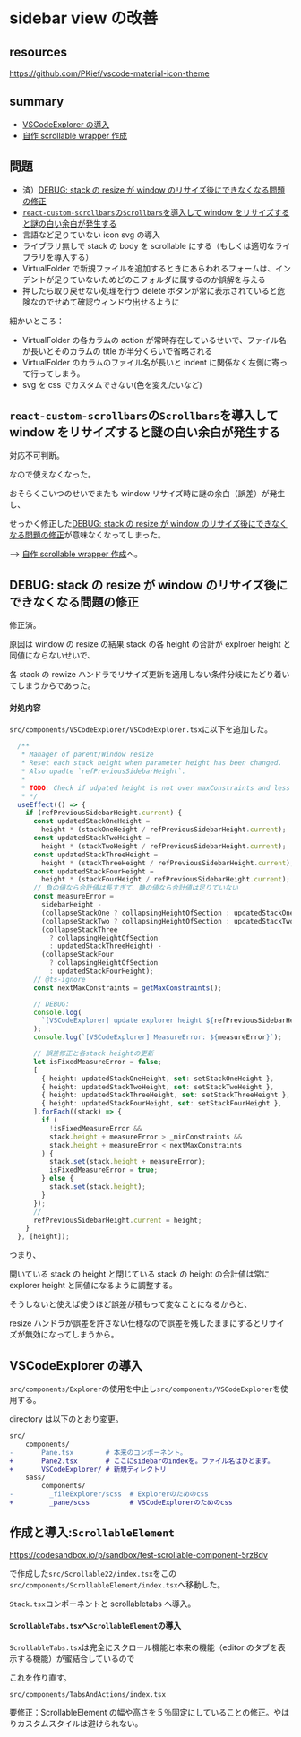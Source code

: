 # sidebar view の改善

## resources

https://github.com/PKief/vscode-material-icon-theme

## summary

-   [VSCodeExplorer の導入](#VSCodeExplorerの導入)
-   [自作 scrollable wrapper 作成](#自作scrollable-wrapper作成)

## 問題

-   済）[DEBUG: stack の resize が window のリサイズ後にできなくなる問題の修正](#debug-stackのresizeがwindowのリサイズ後にできなくなる問題の修正)
-   [`react-custom-scrollbars`の`Scrollbars`を導入して window をリサイズすると謎の白い余白が発生する](#`react-custom-scrollbars`の`Scrollbars`を導入してwindowをリサイズすると謎の白い余白が発生する)
-   言語など足りていない icon svg の導入
-   ライブラリ無しで stack の body を scrollable にする（もしくは適切なライブラリを導入する）
-   VirtualFolder で新規ファイルを追加するときにあらわれるフォームは、インデントが足りていないためどのこフォルダに属するのか誤解を与える
-   押したら取り戻せない処理を行う delete ボタンが常に表示されていると危険なのでせめて確認ウィンドウ出せるように

細かいところ：

-   VirtualFolder の各カラムの action が常時存在しているせいで、ファイル名が長いとそのカラムの title が半分くらいで省略される
-   VirtualFolder のカラムのファイル名が長いと indent に関係なく左側に寄って行ってしまう。
-   svg を css でカスタムできない(色を変えたいなど)

## `react-custom-scrollbars`の`Scrollbars`を導入して window をリサイズすると謎の白い余白が発生する

対応不可判断。

なので使えなくなった。

おそらくこいつのせいでまたも window リサイズ時に謎の余白（誤差）が発生し、

せっかく修正した[DEBUG: stack の resize が window のリサイズ後にできなくなる問題の修正](#debug-stackのresizeがwindowのリサイズ後にできなくなる問題の修正)が意味なくなってしまった。

--> [自作 scrollable wrapper 作成](#自作scrollable-wrapper作成)へ。

## DEBUG: stack の resize が window のリサイズ後にできなくなる問題の修正

修正済。

原因は window の resize の結果 stack の各 height の合計が explroer height と同値にならないせいで、

各 stack の rewize ハンドラでリサイズ更新を適用しない条件分岐にたどり着いてしまうからであった。

#### 対処内容

`src/components/VSCodeExplorer/VSCodeExplorer.tsx`に以下を追加した。

```TypeScript
  /**
   * Manager of parent/Window resize
   * Reset each stack height when parameter height has been changed.
   * Also upadte `refPreviousSidebarHeight`.
   *
   * TODO: Check if udpated height is not over maxConstraints and less than _minConstraints.
   * */
  useEffect(() => {
    if (refPreviousSidebarHeight.current) {
      const updatedStackOneHeight =
        height * (stackOneHeight / refPreviousSidebarHeight.current);
      const updatedStackTwoHeight =
        height * (stackTwoHeight / refPreviousSidebarHeight.current);
      const updatedStackThreeHeight =
        height * (stackThreeHeight / refPreviousSidebarHeight.current);
      const updatedStackFourHeight =
        height * (stackFourHeight / refPreviousSidebarHeight.current);
      // 負の値なら合計値は長すぎて、静の値なら合計値は足りていない
      const measureError =
        sidebarHeight -
        (collapseStackOne ? collapsingHeightOfSection : updatedStackOneHeight) -
        (collapseStackTwo ? collapsingHeightOfSection : updatedStackTwoHeight) -
        (collapseStackThree
          ? collapsingHeightOfSection
          : updatedStackThreeHeight) -
        (collapseStackFour
          ? collapsingHeightOfSection
          : updatedStackFourHeight);
      // @ts-ignore
      const nextMaxConstraints = getMaxConstraints();

      // DEBUG:
      console.log(
        `[VSCodeExplorer] update explorer height ${refPreviousSidebarHeight.current} to be ${height}`
      );
      console.log(`[VSCodeExplorer] MeasureError: ${measureError}`);

      // 誤差修正と各stack heightの更新
      let isFixedMeasureError = false;
      [
        { height: updatedStackOneHeight, set: setStackOneHeight },
        { height: updatedStackTwoHeight, set: setStackTwoHeight },
        { height: updatedStackThreeHeight, set: setStackThreeHeight },
        { height: updatedStackFourHeight, set: setStackFourHeight },
      ].forEach((stack) => {
        if (
          !isFixedMeasureError &&
          stack.height + measureError > _minConstraints &&
          stack.height + measureError < nextMaxConstraints
        ) {
          stack.set(stack.height + measureError);
          isFixedMeasureError = true;
        } else {
          stack.set(stack.height);
        }
      });
      //
      refPreviousSidebarHeight.current = height;
    }
  }, [height]);
```

つまり、

開いている stack の height と閉じている stack の height の合計値は常に explorer height と同値になるように調整する。

そうしないと使えば使うほど誤差が積もって変なことになるからと、

resize ハンドラが誤差を許さない仕様なので誤差を残したままにするとリサイズが無効になってしまうから。

## VSCodeExplorer の導入

`src/components/Explorer`の使用を中止し`src/components/VSCodeExplorer`を使用する。

directory は以下のとおり変更。

```diff
src/
    components/
-       Pane.tsx        # 本来のコンポーネント。
+       Pane2.tsx       # ここにsidebarのindexを。ファイル名はひとまず。
+       VSCodeExplorer/ # 新規ディレクトリ
    sass/
        components/
-         _fileExplorer/scss  # Explorerのためのcss
+         _pane/scss          # VSCodeExplorerのためのcss
```

## 作成と導入:`ScrollableElement`

https://codesandbox.io/p/sandbox/test-scrollable-component-5rz8dv

で作成した`src/Scrollable22/index.tsx`をこの`src/components/ScrollableElement/index.tsx`へ移動した。

`Stack.tsx`コンポーネントと scrollabletabs へ導入。

#### `ScrollableTabs.tsx`へ`ScrollableElement`の導入

`ScrollableTabs.tsx`は完全にスクロール機能と本来の機能（editor のタブを表示する機能）が蜜結合しているので

これを作り直す。

`src/components/TabsAndActions/index.tsx`

要修正：ScrollableElement の幅や高さを５％固定にしていることの修正。やはりカスタムスタイルは避けられない。
